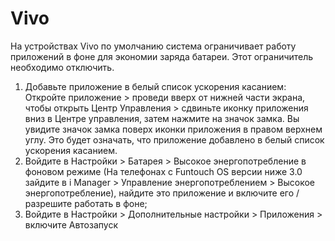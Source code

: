 # Vivo

На устройствах Vivo по умолчанию система ограничивает работу приложений в фоне для экономии заряда батареи. Этот ограничитель необходимо отключить.

1. Добавьте приложение в белый список ускорения касанием: Откройте приложение > проведи вверх от нижней части экрана, чтобы открыть Центр Управления > сдвиньте иконку приложения вниз в Центре управления, затем нажмите на значок замка. Вы увидите значок замка поверх иконки приложения в правом верхнем углу. Это будет означать, что приложение добавлено в белый список ускорения касанием.
2. Войдите в Настройки > Батарея > Высокое энергопотребление в фоновом режиме (На телефонах с Funtouch OS версии ниже 3.0 зайдите в i Manager > Управление энергопотреблением > Высокое энергопотребление), найдите это приложение и включите его / разрешите работать в фоне;
3. Войдите в Настройки > Дополнительные настройки > Приложения > включите Автозапуск